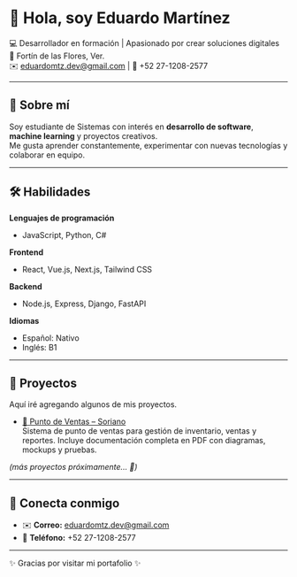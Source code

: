 # 👋 Hola, soy Eduardo Martínez  

💻 Desarrollador en formación | Apasionado por crear soluciones digitales  
📍 Fortín de las Flores, Ver.  
✉️ eduardomtz.dev@gmail.com | 📱 +52 27-1208-2577  

---

## 🚀 Sobre mí
Soy estudiante de Sistemas con interés en **desarrollo de software**, **machine learning** y proyectos creativos.  
Me gusta aprender constantemente, experimentar con nuevas tecnologías y colaborar en equipo.  

---

## 🛠️ Habilidades

**Lenguajes de programación**  
- JavaScript, Python, C#  

**Frontend**  
- React, Vue.js, Next.js, Tailwind CSS  

**Backend**  
- Node.js, Express, Django, FastAPI  

**Idiomas**  
- Español: Nativo  
- Inglés: B1  

---

## 📂 Proyectos
Aquí iré agregando algunos de mis proyectos.  

- [🛒 Punto de Ventas – Soriano](https://github.com/EduardoMtz-S/punto-ventas-soriano)  
  Sistema de punto de ventas para gestión de inventario, ventas y reportes. Incluye documentación completa en PDF con diagramas, mockups y pruebas.  

*(más proyectos próximamente... 🚀)*


---

## 🔗 Conecta conmigo
- ✉️ **Correo:** [eduardomtz.dev@gmail.com](mailto:eduardomtz.dev@gmail.com)  
- 📱 **Teléfono:** +52 27-1208-2577  

---
✨ Gracias por visitar mi portafolio ✨
